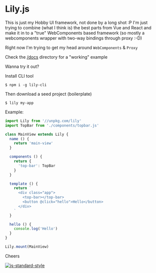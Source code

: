 # Lily.js

This is just my Hobby UI framework, not done by a long shot :P
I'm just trying to combine (what I think is) the best parts from Vue and React and make it in to a "true" WebComponents based framework (so mostly a webcomponents wrapper with two-way bindings through proxy :-D)

Right now I'm trying to get my head around `WebComponents` & `Proxy`

Check the [/docs](https://github.com/imlinus/lily/tree/master/docs) directory for a "working" example

Wanna try it out?

Install CLI tool
```
$ npm i -g lily-cli
```

Then download a seed project (boilerplate)
```
$ lily my-app
```

Example:

```js
import Lily from '//unpkg.com/lily'
import TopBar from './components/topbar.js'

class MainView extends Lily {
  name () {
    return 'main-view'
  }

  components () {
    return {
      'top-bar': TopBar
    }
  }

  template () {
    return `
      <div class="app">
        <top-bar></top-bar>
        <button @click="hello">Hello</button>
      </div>
    `
  }

  hello () {
    console.log('Hello')
  }
}

Lily.mount(MainView)
```

Cheers

[![js-standard-style](https://cdn.rawgit.com/standard/standard/master/badge.svg)](http://standardjs.com)
